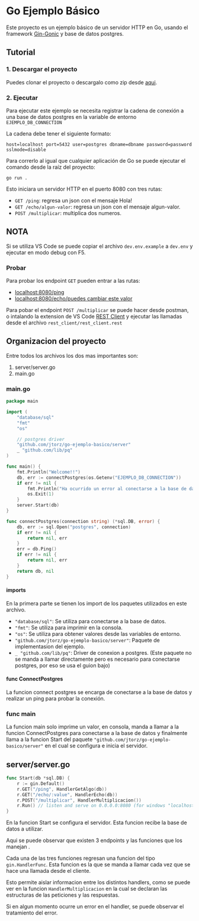 # Go Ejemplo Básico

Este proyecto es un ejemplo básico de un servidor HTTP en Go, usando el framework [Gin-Gonic](https://github.com/gin-gonic/gin)
y base de datos postgres.

## Tutorial

### 1. Descargar el proyecto

Puedes clonar el proyecto o descargalo como zip desde [aqui](https://github.com/jtorz/go-ejemplo-basico/archive/refs/heads/main.zip).

### 2. Ejecutar
Para ejecutar este ejemplo se necesita registrar
la cadena de conexión a una base de datos postgres en la variable de entorno
`EJEMPLO_DB_CONNECTION`

La cadena debe tener el siguiente formato:
```
host=localhost port=5432 user=postgres dbname=dbname password=password sslmode=disable
```

Para correrlo al igual que cualquier aplicación de Go
se puede ejecutar el comando desde la raíz del proyecto:

```
go run .
```

Esto iniciara un servidor HTTP en el puerto 8080 con tres rutas:

* `GET /ping`: regresa un json con el mensaje Hola!
* `GET /echo/algun-valor`: regresa un json con el mensaje algun-valor.
* `POST /multiplicar`: multiplica dos numeros.

## NOTA
Si se utiliza VS Code se puede copiar el archivo `dev.env.example` a `dev.env` y ejecutar en modo debug con F5.

### Probar

Para probar los endpoint `GET` pueden entrar a las rutas:

* [localhost:8080/ping](http://localhost:8080/ping)
* [localhost:8080/echo/puedes cambiar este valor](http://localhost:8080/echo/puedes%20cambiar%20este%20valor)

Para pobar el endpoint `POST /multiplicar` se puede hacer desde postman, o intalando la extension de VS Code [REST Client](https://marketplace.visualstudio.com/items?itemName=humao.rest-client) y ejecutar las llamadas desde el archivo `rest_client/rest_client.rest`

## Organizacion del proyecto

Entre todos los archivos los dos mas importantes son:

1. server/server.go
2. main.go

### main.go

```go
package main

import (
	"database/sql"
	"fmt"
	"os"

	// postgres driver
	"github.com/jtorz/go-ejemplo-basico/server"
	_ "github.com/lib/pq"
)

func main() {
	fmt.Println("Welcome!!")
	db, err := connectPostgres(os.Getenv("EJEMPLO_DB_CONNECTION"))
	if err != nil {
		fmt.Println("Ha ocurrido un error al conectarse a la base de datos: ", err)
		os.Exit(1)
	}
	server.Start(db)
}

func connectPostgres(connection string) (*sql.DB, error) {
	db, err := sql.Open("postgres", connection)
	if err != nil {
		return nil, err
	}
	err = db.Ping()
	if err != nil {
		return nil, err
	}
	return db, nil
}

```
#### imports

En la primera parte se tienen los import de los paquetes utilizados en este archivo.

* `"database/sql"`: Se utiliza para conectarse a la base de datos.
* `"fmt"`: Se utiliza para imprimir en la consola.
* `"os"`: Se utiliza para obtener valores desde las variables de entorno.
* `"github.com/jtorz/go-ejemplo-basico/server"`: Paquete de implementasion del ejemplo.
* `_ "github.com/lib/pq"`: Driver de conexion a postgres. (Este paquete no se manda a llamar directamente pero es necesario para conectarse postgres, por eso se usa el guion bajo)

#### func ConnectPostgres

La funcion connect postgres se encarga de conectarse a la base de datos y realizar un ping para probar la conexión.

### func main
La funcion main solo imprime un valor, en consola, manda a llamar a la funcion ConnectPostgres para conectarse a la base de datos y finalmente llama a la funcion Start del paquete `"github.com/jtorz/go-ejemplo-basico/server"` en el cual se configura e inicia el servidor.

## server/server.go

```go
func Start(db *sql.DB) {
	r := gin.Default()
	r.GET("/ping", HandlerGetAlgo(db))
	r.GET("/echo/:value", HandlerEcho(db))
	r.POST("/multiplicar", HandlerMultiplicacion())
	r.Run() // listen and serve on 0.0.0.0:8080 (for windows "localhost:8080")
}
```

En la funcion Start se configura el servidor. Esta funcion recibe la base de datos a utilizar.

Aqui se puede observar que existen 3 endpoints y las funciones que los manejan .

Cada una de las tres funciones regresan una funcion del tipo `gin.HandlerFunc`. Esta funcion es la que se manda a llamar cada vez que se hace una llamada desde el cliente.

Esto permite aislar informacion entre los distintos handlers, como se puede ver en la funcion `HandlerMultiplicacion` en la cual se declaran las estructuras de las peticiones y las respuestas.


Si en algun momento ocurre un error en el handler, se puede observar el tratamiento del error.